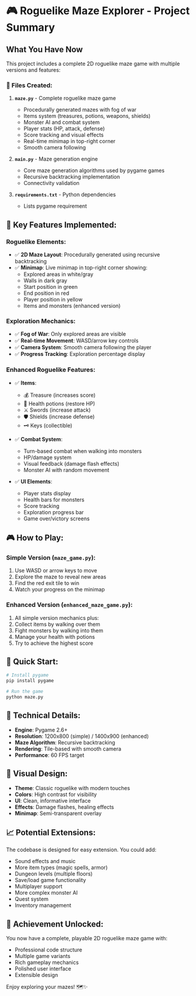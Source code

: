 # 🎮 Roguelike Maze Explorer - Project Summary

## What You Have Now

This project includes a complete 2D roguelike maze game with multiple versions and features:

### 📁 Files Created:

1. **`maze.py`** - Complete roguelike maze game
   - Procedurally generated mazes with fog of war
   - Items system (treasures, potions, weapons, shields)
   - Monster AI and combat system
   - Player stats (HP, attack, defense)
   - Score tracking and visual effects
   - Real-time minimap in top-right corner
   - Smooth camera following

3. **`main.py`** - Maze generation engine
   - Core maze generation algorithms used by pygame games
   - Recursive backtracking implementation
   - Connectivity validation

4. **`requirements.txt`** - Python dependencies
   - Lists pygame requirement

## 🎯 Key Features Implemented:

### Roguelike Elements:
- ✅ **2D Maze Layout**: Procedurally generated using recursive backtracking
- ✅ **Minimap**: Live minimap in top-right corner showing:
  - Explored areas in white/gray
  - Walls in dark gray
  - Start position in green
  - End position in red
  - Player position in yellow
  - Items and monsters (enhanced version)

### Exploration Mechanics:
- ✅ **Fog of War**: Only explored areas are visible
- ✅ **Real-time Movement**: WASD/arrow key controls
- ✅ **Camera System**: Smooth camera following the player
- ✅ **Progress Tracking**: Exploration percentage display

### Enhanced Roguelike Features:
- ✅ **Items**: 
  - 💰 Treasure (increases score)
  - 🧪 Health potions (restore HP)
  - ⚔️ Swords (increase attack)
  - 🛡️ Shields (increase defense)
  - 🗝️ Keys (collectible)

- ✅ **Combat System**:
  - Turn-based combat when walking into monsters
  - HP/damage system
  - Visual feedback (damage flash effects)
  - Monster AI with random movement

- ✅ **UI Elements**:
  - Player stats display
  - Health bars for monsters
  - Score tracking
  - Exploration progress bar
  - Game over/victory screens

## 🎮 How to Play:

### Simple Version (`maze_game.py`):
1. Use WASD or arrow keys to move
2. Explore the maze to reveal new areas
3. Find the red exit tile to win
4. Watch your progress on the minimap

### Enhanced Version (`enhanced_maze_game.py`):
1. All simple version mechanics plus:
2. Collect items by walking over them
3. Fight monsters by walking into them
4. Manage your health with potions
5. Try to achieve the highest score

## 🚀 Quick Start:

```bash
# Install pygame
pip install pygame

# Run the game
python maze.py
```

## 🔧 Technical Details:

- **Engine**: Pygame 2.6+
- **Resolution**: 1200x800 (simple) / 1400x900 (enhanced)
- **Maze Algorithm**: Recursive backtracking
- **Rendering**: Tile-based with smooth camera
- **Performance**: 60 FPS target

## 🎨 Visual Design:

- **Theme**: Classic roguelike with modern touches
- **Colors**: High contrast for visibility
- **UI**: Clean, informative interface
- **Effects**: Damage flashes, healing effects
- **Minimap**: Semi-transparent overlay

## 📈 Potential Extensions:

The codebase is designed for easy extension. You could add:
- Sound effects and music
- More item types (magic spells, armor)
- Dungeon levels (multiple floors)
- Save/load game functionality
- Multiplayer support
- More complex monster AI
- Quest system
- Inventory management

## 🎯 Achievement Unlocked:

You now have a complete, playable 2D roguelike maze game with:
- Professional code structure
- Multiple game variants
- Rich gameplay mechanics
- Polished user interface
- Extensible design

Enjoy exploring your mazes! 🗺️✨
